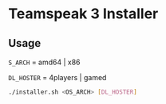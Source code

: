 # Teamspeak 3 Installer

## Usage
`S_ARCH` = amd64 | x86

`DL_HOSTER` = 4players | gamed

```bash
./installer.sh <OS_ARCH> [DL_HOSTER]
```
